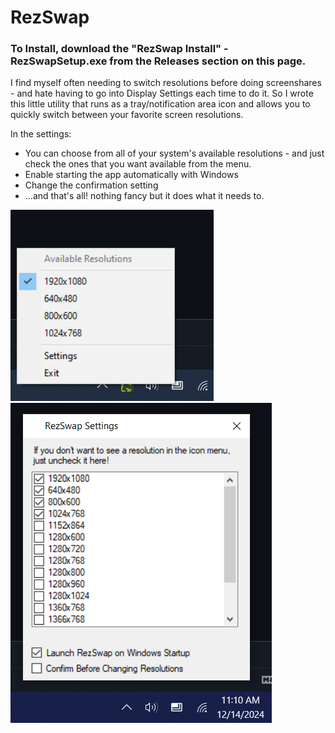 # RezSwap
### To Install, download the "RezSwap Install" - RezSwapSetup.exe from the Releases section on this page.

I find myself often needing to switch resolutions before doing screenshares - and hate having to go into Display Settings each time to do it. So I wrote this little utility that runs as a tray/notification area icon and allows you to quickly switch between your favorite screen resolutions.

In the settings: 
- You can choose from all of your system's available resolutions - and just check the ones that you want available from the menu.
- Enable starting the app automatically with Windows
- Change the confirmation setting
- ...and that's all! nothing fancy but it does what it needs to.

![notification area icon](https://github.com/nullvalue0/RezSwap/blob/main/screenshot1.png) ![settings screen](https://github.com/nullvalue0/RezSwap/blob/main/screenshot2.png)
